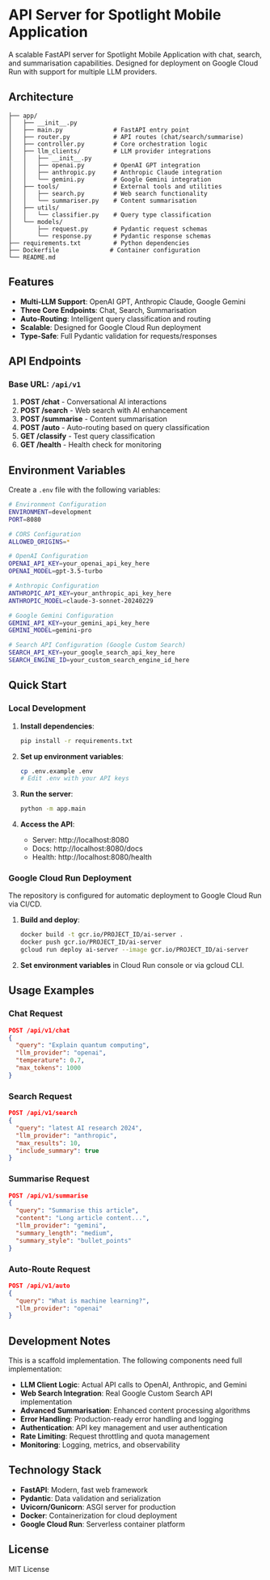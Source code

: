 # API Server for Spotlight Mobile Application

A scalable FastAPI server for Spotlight Mobile Application with chat, search, and summarisation capabilities. Designed for deployment on Google Cloud Run with support for multiple LLM providers.

## Architecture

```
├── app/
│   ├── __init__.py
│   ├── main.py              # FastAPI entry point
│   ├── router.py            # API routes (chat/search/summarise)
│   ├── controller.py        # Core orchestration logic
│   ├── llm_clients/         # LLM provider integrations
│   │   ├── __init__.py
│   │   ├── openai.py        # OpenAI GPT integration
│   │   ├── anthropic.py     # Anthropic Claude integration
│   │   └── gemini.py        # Google Gemini integration
│   ├── tools/               # External tools and utilities
│   │   ├── search.py        # Web search functionality
│   │   └── summariser.py    # Content summarisation
│   ├── utils/
│   │   └── classifier.py    # Query type classification
│   └── models/
│       ├── request.py       # Pydantic request schemas
│       └── response.py      # Pydantic response schemas
├── requirements.txt         # Python dependencies
├── Dockerfile              # Container configuration
└── README.md
```

## Features

- **Multi-LLM Support**: OpenAI GPT, Anthropic Claude, Google Gemini
- **Three Core Endpoints**: Chat, Search, Summarisation
- **Auto-Routing**: Intelligent query classification and routing
- **Scalable**: Designed for Google Cloud Run deployment
- **Type-Safe**: Full Pydantic validation for requests/responses

## API Endpoints

### Base URL: `/api/v1`

1. **POST /chat** - Conversational AI interactions
2. **POST /search** - Web search with AI enhancement
3. **POST /summarise** - Content summarisation
4. **POST /auto** - Auto-routing based on query classification
5. **GET /classify** - Test query classification
6. **GET /health** - Health check for monitoring

## Environment Variables

Create a `.env` file with the following variables:

```bash
# Environment Configuration
ENVIRONMENT=development
PORT=8080

# CORS Configuration
ALLOWED_ORIGINS=*

# OpenAI Configuration
OPENAI_API_KEY=your_openai_api_key_here
OPENAI_MODEL=gpt-3.5-turbo

# Anthropic Configuration
ANTHROPIC_API_KEY=your_anthropic_api_key_here
ANTHROPIC_MODEL=claude-3-sonnet-20240229

# Google Gemini Configuration
GEMINI_API_KEY=your_gemini_api_key_here
GEMINI_MODEL=gemini-pro

# Search API Configuration (Google Custom Search)
SEARCH_API_KEY=your_google_search_api_key_here
SEARCH_ENGINE_ID=your_custom_search_engine_id_here
```

## Quick Start

### Local Development

1. **Install dependencies**:
   ```bash
   pip install -r requirements.txt
   ```

2. **Set up environment variables**:
   ```bash
   cp .env.example .env
   # Edit .env with your API keys
   ```

3. **Run the server**:
   ```bash
   python -m app.main
   ```

4. **Access the API**:
   - Server: http://localhost:8080
   - Docs: http://localhost:8080/docs
   - Health: http://localhost:8080/health

### Google Cloud Run Deployment

The repository is configured for automatic deployment to Google Cloud Run via CI/CD.

1. **Build and deploy**:
   ```bash
   docker build -t gcr.io/PROJECT_ID/ai-server .
   docker push gcr.io/PROJECT_ID/ai-server
   gcloud run deploy ai-server --image gcr.io/PROJECT_ID/ai-server
   ```

2. **Set environment variables** in Cloud Run console or via gcloud CLI.

## Usage Examples

### Chat Request
```json
POST /api/v1/chat
{
  "query": "Explain quantum computing",
  "llm_provider": "openai",
  "temperature": 0.7,
  "max_tokens": 1000
}
```

### Search Request
```json
POST /api/v1/search
{
  "query": "latest AI research 2024",
  "llm_provider": "anthropic",
  "max_results": 10,
  "include_summary": true
}
```

### Summarise Request
```json
POST /api/v1/summarise
{
  "query": "Summarise this article",
  "content": "Long article content...",
  "llm_provider": "gemini",
  "summary_length": "medium",
  "summary_style": "bullet_points"
}
```

### Auto-Route Request
```json
POST /api/v1/auto
{
  "query": "What is machine learning?",
  "llm_provider": "openai"
}
```

## Development Notes

This is a scaffold implementation. The following components need full implementation:

- **LLM Client Logic**: Actual API calls to OpenAI, Anthropic, and Gemini
- **Web Search Integration**: Real Google Custom Search API implementation
- **Advanced Summarisation**: Enhanced content processing algorithms
- **Error Handling**: Production-ready error handling and logging
- **Authentication**: API key management and user authentication
- **Rate Limiting**: Request throttling and quota management
- **Monitoring**: Logging, metrics, and observability

## Technology Stack

- **FastAPI**: Modern, fast web framework
- **Pydantic**: Data validation and serialization
- **Uvicorn/Gunicorn**: ASGI server for production
- **Docker**: Containerization for cloud deployment
- **Google Cloud Run**: Serverless container platform

## License

MIT License
